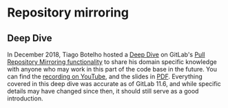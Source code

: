 # Repository mirroring

## Deep Dive

In December 2018, Tiago Botelho hosted a [Deep Dive] on GitLab's [Pull Repository Mirroring functionality] to share his domain specific knowledge with anyone who may work in this part of the code base in the future. You can find the [recording on YouTube], and the slides in [PDF]. Everything covered in this deep dive was accurate as of GitLab 11.6, and while specific details may have changed since then, it should still serve as a good introduction.

[Deep Dive]: https://gitlab.com/gitlab-org/create-stage/issues/1
[Pull Repository Mirroring functionality]: ../user/project/repository/repository_mirroring.md#pulling-from-a-remote-repository-starter
[recording on YouTube]: https://www.youtube.com/watch?v=sSZq0fpdY-Y
[PDF]: https://gitlab.com/gitlab-org/create-stage/uploads/8693404888a941fd851f8a8ecdec9675/Gitlab_Create_-_Pull_Mirroring_Deep_Dive.pdf
